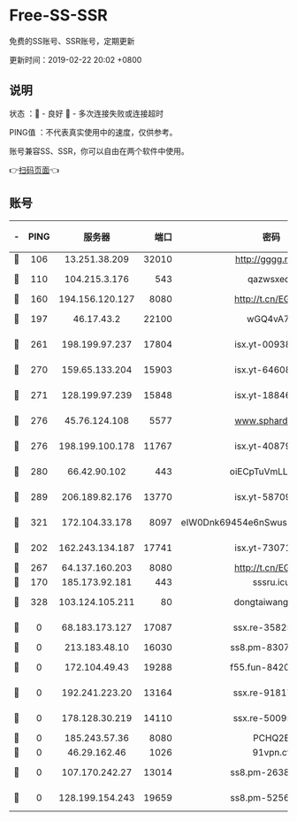 # Free-SS-SSR

免费的SS账号、SSR账号，定期更新

更新时间：2019-02-22 20:02 +0800

## 说明

状态     ：🙂 - 良好 🙁 - 多次连接失败或连接超时

PING值   ：不代表真实使用中的速度，仅供参考。

账号兼容SS、SSR，你可以自由在两个软件中使用。

👉[扫码页面](https://liesauer.github.io/free-ss-ssr.github.io/)👈

## 账号

|-|PING|服务器|端口|密码|加密方式|区域|
|:----:|:----:|:-----:|-----:|:----:|:----:|:----:|
|🙂|106|13.251.38.209|32010|http://gggg.rocks|chacha20|SG|
|🙂|110|104.215.3.176|543|qazwsxedc|aes-256-gcm|JP|
|🙂|160|194.156.120.127|8080|http://t.cn/EGJIyrl|rc4-md5|RU|
|🙂|197|46.17.43.2|22100|wGQ4vA7D|aes-256-gcm|RU|
|🙂|261|198.199.97.237|17804|isx.yt-00938684|aes-256-cfb|US|
|🙂|270|159.65.133.204|15903|isx.yt-64608390|aes-256-cfb|SG|
|🙂|271|128.199.97.239|15848|isx.yt-18846898|aes-256-cfb|SG|
|🙂|276|45.76.124.108|5577|www.sphard.com|aes-256-cfb|AU|
|🙂|276|198.199.100.178|11767|isx.yt-40879146|aes-256-cfb|US|
|🙂|280|66.42.90.102|443|oiECpTuVmLLxk4Ts|aes-256-cfb|US|
|🙂|289|206.189.82.176|13770|isx.yt-58709121|aes-256-cfb|SG|
|🙂|321|172.104.33.178|8097|eIW0Dnk69454e6nSwuspv9DmS201tQ0D|aes-256-cfb|SG|
|🙂|202|162.243.134.187|17741|isx.yt-73071395|aes-256-cfb|US|
|🙂|267|64.137.160.203|8080|http://t.cn/EGJIyrl|rc4-md5|CA|
|🙁|170|185.173.92.181|443|sssru.icu|rc4-md5|RU|
|🙁|328|103.124.105.211|80|dongtaiwang.com|aes-256-cfb|US|
|🙁|0|68.183.173.127|17087|ssx.re-35825697|aes-256-cfb|US|
|🙁|0|213.183.48.10|16030|ss8.pm-83073049|rc4-md5|RU|
|🙁|0|172.104.49.43|19288|f55.fun-84203624|aes-256-cfb|SG|
|🙁|0|192.241.223.20|13164|ssx.re-91817588|aes-256-cfb|US|
|🙁|0|178.128.30.219|14110|ssx.re-50095618|aes-256-cfb|SG|
|🙁|0|185.243.57.36|8080|PCHQ2E|rc4-md5|US|
|🙁|0|46.29.162.46|1026|91vpn.cf|rc4-md5|RU|
|🙁|0|107.170.242.27|13014|ss8.pm-26383123|aes-256-cfb|US|
|🙁|0|128.199.154.243|19659|ss8.pm-52569883|aes-256-cfb|SG|
